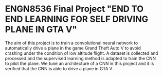 # ENGN8536 Final Project "END TO END LEARNING FOR SELF DRIVING PLANE IN GTA V"
The aim of this project is to train a convolutional neural
network to automatically drive a plane in the game Grand
Theft Auto V to avoid crashing under the condition of low
altitude flight. A dataset is collected and processed and the
supervised learning method is adapted to train the CNN to
pilot the plane. We tune an architecture of a CNN in this
project and it is verified that the CNN is able to drive a
plane in GTA V .

